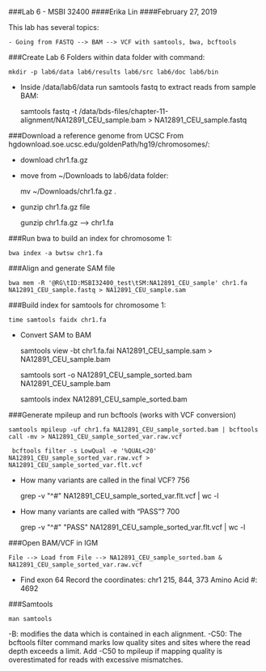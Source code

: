 ###Lab 6 - MSBI 32400
####Erika Lin
####February 27, 2019

This lab has several topics:
    
    - Going from FASTQ --> BAM --> VCF with samtools, bwa, bcftools 
    

###Create Lab 6 Folders within data folder with command:
    
    mkdir -p lab6/data lab6/results lab6/src lab6/doc lab6/bin
    
- Inside /data/lab6/data run samtools fastq to extract reads from sample BAM:

    samtools fastq -t /data/bds-files/chapter-11-alignment/NA12891_CEU_sample.bam > NA12891_CEU_sample.fastq


###Download a reference genome from UCSC
From hgdownload.soe.ucsc.edu/goldenPath/hg19/chromosomes/: 
- download chr1.fa.gz 
- move from ~/Downloads to lab6/data folder:

    mv ~/Downloads/chr1.fa.gz  .
    
- gunzip chr1.fa.gz file

    gunzip chr1.fa.gz --> chr1.fa 
    
###Run bwa to build an index for chromosome 1:

    bwa index -a bwtsw chr1.fa
    
###Align and generate SAM file

    bwa mem -R '@RG\tID:MSBI32400_test\tSM:NA12891_CEU_sample' chr1.fa NA12891_CEU_sample.fastq > NA12891_CEU_sample.sam 

###Build index for samtools for chromosome 1:

    time samtools faidx chr1.fa
    
- Convert SAM to BAM

    samtools view -bt chr1.fa.fai NA12891_CEU_sample.sam > NA12891_CEU_sample.bam
    
    samtools sort -o NA12891_CEU_sample_sorted.bam NA12891_CEU_sample.bam
    
    samtools index NA12891_CEU_sample_sorted.bam 

###Generate mpileup and run bcftools (works with VCF conversion)

    samtools mpileup -uf chr1.fa NA12891_CEU_sample_sorted.bam | bcftools call -mv > NA12891_CEU_sample_sorted_var.raw.vcf 
    
     bcftools filter -s LowQual -e '%QUAL<20' NA12891_CEU_sample_sorted_var.raw.vcf > NA12891_CEU_sample_sorted_var.flt.vcf 
     
- How many variants are called in the final VCF? 756

    grep -v "^#" NA12891_CEU_sample_sorted_var.flt.vcf | wc -l
    
- How many variants are called with “PASS”? 700

    grep -v "^#" "PASS" NA12891_CEU_sample_sorted_var.flt.vcf | wc -l
    
###Open BAM/VCF in IGM

    File --> Load from File --> NA12891_CEU_sample_sorted.bam & NA12891_CEU_sample_sorted_var.raw.vcf 

- Find exon 64
Record the coordinates: chr1 215, 844, 373
Amino Acid #: 4692
    
###Samtools 
    
    man samtools

-B: modifies the data which is contained in each alignment.
-C50: The bcftools filter command marks low quality sites and sites where the read depth exceeds a limit. Add -C50 to mpileup if mapping quality is overestimated for reads with excessive mismatches. 





    

  
